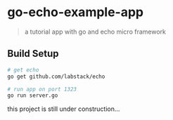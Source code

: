 # go-echo-example-app

> a tutorial app with go and echo micro framework

## Build Setup

``` bash
# get echo
go get github.com/labstack/echo

# run app on port 1323
go run server.go
```

this project is still under construction... 